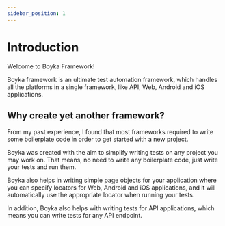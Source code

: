 ```yaml
---
sidebar_position: 1
---
```


# Introduction

Welcome to Boyka Framework!

Boyka framework is an ultimate test automation framework, which handles all the platforms in a single framework, like API, Web, Android and iOS applications.

## Why create yet another framework?

From my past experience, I found that most frameworks required to write some boilerplate code in order to get started with a new project.

Boyka was created with the aim to simplify writing tests on any project you may work on. That means, no need to write any boilerplate code, just write your tests and run them.

Boyka also helps in writing simple page objects for your application where you can specify locators for Web, Android and iOS applications, and it will automatically use the appropriate locator when running your tests.

In addition, Boyka also helps with writing tests for API applications, which means you can write tests for any API endpoint.
